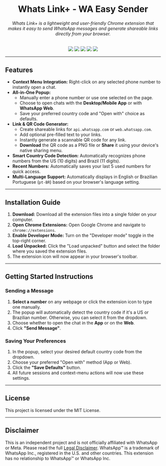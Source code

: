 <h1 align="center">Whats Link+ - WA Easy Sender</h1>

<h6 align="center">Whats Link+ is a lightweight and user-friendly Chrome extension that makes it easy to send WhatsApp messages and generate shareable links directly from your browser.</h6>

<p align="center">
  <img src="https://img.shields.io/badge/License-MIT-yellow.svg">  <img src="https://img.shields.io/badge/Made%20with-JavaScript-blue">  <img src="https://img.shields.io/badge/Platform-Chromium%20Extension-green">  <img src="https://img.shields.io/github/issues/tuliosousapro/WhatsLink-Plus-WA-Easy-Sender">  <img src="https://img.shields.io/github/stars/tuliosousapro/WhatsLink-Plus-WA-Easy-Sender?style=social">
</p>

---

## Features

* **Context Menu Integration:** Right-click on any selected phone number to instantly open a chat.
* **All-in-One Popup:**
    * Manually enter a phone number or use one selected on the page.
    * Choose to open chats with the **Desktop/Mobile App** or with **WhatsApp Web**.
    * Save your preferred country code and "Open with" choice as defaults.
* **Link & QR Code Generator:**
    * Create shareable links for `api.whatsapp.com` or `web.whatsapp.com`.
    * Add optional pre-filled text to your links.
    * Instantly generate a scannable QR code for any link.
    * **Download** the QR code as a PNG file or **Share** it using your device's native sharing menu.
* **Smart Country Code Detection:** Automatically recognizes phone numbers from the US (10 digits) and Brazil (11 digits).
* **Recent Numbers:** Automatically saves your last 5 used numbers for quick access.
* **Multi-Language Support:** Automatically displays in English or Brazilian Portuguese (`pt-BR`) based on your browser's language setting.

---

## Installation Guide

1.  **Download:** Download all the extension files into a single folder on your computer.
2.  **Open Chrome Extensions:** Open Google Chrome and navigate to `chrome://extensions`.
3.  **Enable Developer Mode:** Turn on the "Developer mode" toggle in the top-right corner.
4.  **Load Unpacked:** Click the "Load unpacked" button and select the folder where you saved the extension files.
5.  The extension icon will now appear in your browser's toolbar.

---

## Getting Started Instructions

### Sending a Message

1.  **Select a number** on any webpage or click the extension icon to type one manually.
2.  The popup will automatically detect the country code if it's a US or Brazilian number. Otherwise, you can select it from the dropdown.
3.  Choose whether to open the chat in the **App** or on the **Web**.
4.  Click **"Send Message"**.

### Saving Your Preferences

1.  In the popup, select your desired default country code from the dropdown.
2.  Choose your preferred "Open with" method (App or Web).
3.  Click the **"Save Defaults"** button.
4.  All future sessions and context-menu actions will now use these settings.

---

## License

This project is licensed under the MIT License.

---

## Disclaimer

This is an independent project and is not officially affiliated with WhatsApp or Meta. Please read the full [Legal Disclaimer](DISCLAIMER.md).
WhatsApp™ is a trademark of WhatsApp Inc., registered in the U.S. and other countries. This extension has no relationship to WhatsApp™ or WhatsApp Inc.